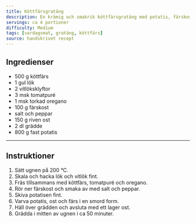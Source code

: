 ```yaml
---
title: Köttfärsgratäng
description: En krämig och smakrik köttfärsgratäng med potatis, färskost, tomatpuré och oregano. Perfekt vardagsmat som hela familjen gillar.
servings: ca 4 portioner
difficulty: Medium
tags: [vardagsmat, gratäng, köttfärs]
source: handskrivet recept
---
```


## Ingredienser

- 500 g köttfärs
- 1 gul lök
- 2 vitlöksklyftor
- 3 msk tomatpuré
- 1 msk torkad oregano
- 100 g färskost
- salt och peppar
- 150 g riven ost
- 2 dl grädde
- 800 g fast potatis

---

## Instruktioner

1. Sätt ugnen på 200 °C.  
2. Skala och hacka lök och vitlök fint.  
3. Fräs tillsammans med köttfärs, tomatpuré och oregano.  
4. Rör ner färskost och smaka av med salt och peppar.  
5. Skiva potatisen fint.  
6. Varva potatis, ost och färs i en smord form.  
7. Häll över grädden och avsluta med ett lager ost.  
8. Grädda i mitten av ugnen i ca 50 minuter.  
